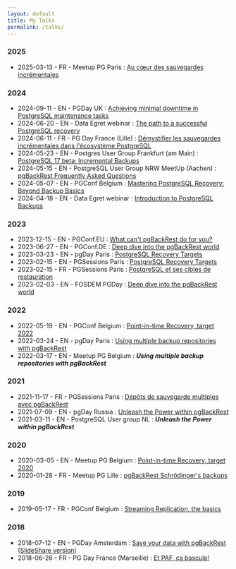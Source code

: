 ```yaml
---
layout: default
title: My Talks
permalink: /talks/
---
```


### 2025

* 2025-03-13 - FR - Meetup PG Paris : [Au cœur des sauvegardes incrémentales](fr/20250313_Meetup-Paris_Sauvegardes-incrementales.pdf)

### 2024

* 2024-09-11 - EN - PGDay UK : [Achieving minimal downtime in PostgreSQL maintenance tasks](en/20240911_PGDayUK_PostgreSQL-maintenance-tasks.pdf)
* 2024-06-20 - EN - Data Egret webinar : [The path to a successful PostgreSQL recovery](en/20240620_DataEgret-webinar_Path-to-PostgreSQL-Recovery.pdf)
* 2024-06-11 - FR - PG Day France (Lille) : [Démystifier les sauvegardes incrémentales dans l'écosystème PostgreSQL](fr/20240611_PGDayFrance_Sauvegardes-incrementales.pdf)
* 2024-05-23 - EN - Postgres User Group Frankfurt (am Main) : [PostgreSQL 17 beta: Incremental Backups](en/20240523_Meetup-Frankfurt_Incremental-Backups.pdf)
* 2024-05-15 - EN - PostgreSQL User Group NRW MeetUp (Aachen) : [pgBackRest Frequently Asked Questions](en/20240515_Meetup-Aachen_pgBackRest-FAQ.pdf)
* 2024-05-07 - EN - PGConf Belgium : [Mastering PostgreSQL Recovery: Beyond Backup Basics](en/20240507_pgconfBE_Mastering-PostgreSQL-Recovery.pdf)
* 2024-04-18 - EN - Data Egret webinar : [Introduction to PostgreSQL Backups](en/20240418_DataEgret-webinar_Introduction-to-PostgreSQL-Backups.pdf)

### 2023

* 2023-12-15 - EN - PGConf.EU : [What can't pgBackRest do for you?](en/20231215_PGConfEU_What-cant-pgBackRest-do-for-you.pdf)
* 2023-06-27 - EN - PGConf.DE : [Deep dive into the pgBackRest world](en/20230627_PGConfDE_Deep-dive-into-the-pgBackRest-world.reveal.pdf)
* 2023-03-23 - EN - pgDay Paris : [PostgreSQL Recovery Targets](https://pgstef.github.io/talks/en/20230323_pgDayParis_PostgreSQL-Recovery-Targets.reveal.pdf)
* 2023-02-15 - EN - PGSessions Paris : [PostgreSQL Recovery Targets](https://pgstef.github.io/talks/en/20230215_PGSessions_PostgreSQL-Recovery-Targets_EN.reveal.pdf)
* 2023-02-15 - FR - PGSessions Paris : [PostgreSQL et ses cibles de restauration](https://pgstef.github.io/talks/fr/20230215_PGSessions_PostgreSQL-Recovery-Targets_FR.reveal.pdf)
* 2023-02-03 - EN - FOSDEM PGDay : [Deep dive into the pgBackRest world](https://pgstef.github.io/talks/en/20230203_FOSDEM-PGDay_Deep-dive-into-the-pgBackRest-world.pdf)

### 2022

* 2022-05-19 - EN - PGConf Belgium : [Point-in-time Recovery, target 2022](https://pgstef.github.io/talks/en/20220519_pgconfBE_pitr-target-2022.pdf)
* 2022-03-24 - EN - pgDay Paris : [Using multiple backup repositories with pgBackRest](https://pgstef.github.io/talks/en/20220324_pgDayParis_Using-multiple-backup-repositories-with-pgBackRest.pdf)
* 2022-03-17 - EN - Meetup PG Belgium : ***Using multiple backup repositories with pgBackRest***

### 2021

* 2021-11-17 - FR - PGSessions Paris : [Dépôts de sauvegarde multiples avec pgBackRest](https://pgstef.github.io/talks/fr/20211117_pgsession14_pgbackrest-multi-repo.reveal.pdf)
* 2021-07-09 - EN - pgDay Russia : [Unleash the Power within pgBackRest](https://pgstef.github.io/talks/en/20210709_pgdayru_Unleash-the-Power-within-pgBackRest.pdf)
* 2021-03-11 - EN - PostgreSQL User group NL : ***Unleash the Power within pgBackRest***

### 2020

* 2020-03-05 - EN - Meetup PG Belgium : [Point-in-time Recovery, target 2020](https://pgstef.github.io/talks/en/20200305_meetup_pitr-target-2020.reveal.pdf)
* 2020-01-28 - FR - Meetup PG Lille : [pgBackRest Schrödinger's backups](https://pgstef.github.io/talks/fr/20200128_meetup_pgbackrest-schrodingers-backups.reveal.pdf)

### 2019

* 2019-05-17 - FR - PGConf Belgium : [Streaming Replication, the basics](https://pgstef.github.io/talks/en/20190517_pgconfBE_Streaming-Replication.reveal.pdf)

### 2018

* 2018-07-12 - EN - PGDay Amsterdam : [Save your data with pgBackRest](https://pgstef.github.io/talks/en/20180712_pgdayAmsterdam_pgBackRest.html.gz) ([SlideShare version](https://www.slideshare.net/PGDayAmsterdam/pgdayamsterdam-2018-stefan-fercot-save-your-data-with-pgbackrest))
* 2018-06-26 - FR - PG Day France (Marseille) : [Et PAF, ça bascule!](https://pgstef.github.io/talks/fr/PAF_PGDayFR_2018-06-26.html.gz)
